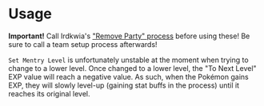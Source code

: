 # Usage
**Important!** Call Irdkwia's ["Remove Party" process](https://github.com/SkyTemple/eos-move-effects/blob/master/example/process/remove_party.asm) before using these! Be sure to call a team setup process afterwards!

`Set Mentry Level` is unfortunately unstable at the moment when trying to change to a lower level. Once changed to a lower level, the "To Next Level" EXP value will reach a negative value. As such, when the Pokémon gains EXP, they will slowly level-up (gaining stat buffs in the process) until it reaches its original level.
